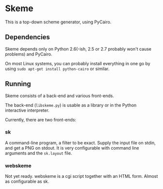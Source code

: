 # Skeme #

This is a top-down scheme generator, using PyCairo.

## Dependencies ##

Skeme depends only on Python 2.6(-ish, 2.5 or 2.7 probably won't cause
problems) and PyCairo.

On most Linux systems, you can probably install everything in one go by using
`sudo apt-get install python-cairo` or similar.

## Running ##

Skeme consists of a back-end and various front-ends.

The back-end (`libskeme.py`) is usable as a library or in the Python
interactive interpreter.

Currently, there are two front-ends:

### sk ###

A command-line program, a filter to be exact. Supply the input file on stdin,
and get a PNG on stdout. It is very configurable with command line arguments
and the `sk.layout` file.

### webskeme ###

Not yet ready. webskeme is a cgi script together with an HTML form. Almost as
configurable as sk.